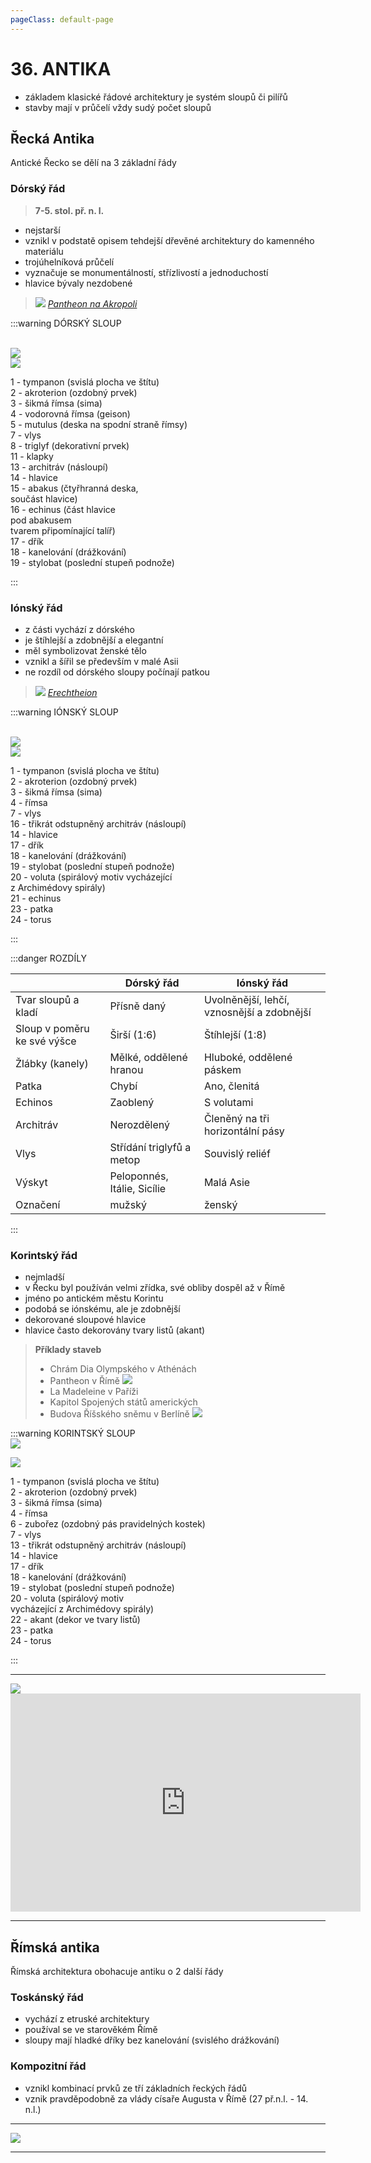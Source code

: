 ```yaml
---
pageClass: default-page
---
```


# 36. ANTIKA

<!--
- stavební řády, časové období, srovnání řádů
- popis a schéma jónského, dórského a korintského sloupu včetně hlavice
-->

- základem klasické řádové architektury je systém sloupů či pilířů
- stavby mají v průčelí vždy sudý počet sloupů

## Řecká Antika

Antické Řecko se dělí na 3 základní řády

### Dórský řád

> **7-5. stol. př. n. l.**

- nejstarší
- vznikl v podstatě opisem tehdejší dřevěné architektury do kamenného materiálu
- trojúhelníková průčelí
- vyznačuje se monumentálností, střízlivostí a jednoduchostí
- hlavice bývaly nezdobené

> <img class="centered_image" src="/images/pos/36/pantheon.jpg" />
> <a href="https://cs.wikipedia.org/wiki/Parthen%C3%B3n"><em>Pantheon na Akropoli</em></a>

:::warning DÓRSKÝ SLOUP

<br>
<img class="centered_image" src="/images/pos/36/dorska_hlavice.jpg" />
<br>

<div class="inline_block">
<img class="centered_image_long" style="max-height:700px" src="/images/pos/36/dorsky_sloup.jpg" />
</div>
<div class="inline_text">
<p>
1 - tympanon (svislá plocha ve štítu)<br>
2 - akroterion (ozdobný prvek)<br>
3 - šikmá římsa (sima)<br>
4 - vodorovná římsa (geison)<br>
5 - mutulus (deska na spodní straně římsy)<br>
7 - vlys<br>
8 - triglyf (dekorativní prvek)<br>
11 - klapky<br>
13 - architráv (násloupí)<br>
14 - hlavice<br>
15 - abakus (čtyřhranná deska, <br>součást hlavice)<br>
16 - echinus (část hlavice<br> pod abakusem<br>tvarem připomínající talíř)<br>
17 - dřík<br>
18 - kanelování (drážkování)<br>
19 - stylobat (poslední stupeň podnože)<br>
</p>
</div>
:::

### Iónský řád


- z části vychází z dórského
- je štíhlejší a zdobnější a elegantní
- měl symbolizovat ženské tělo
- vznikl a šířil se především v malé Asii
- ne rozdíl od dórského sloupy počínají patkou

> <img class="centered_image" src="/images/pos/36/erechtheion.jpg" />
> <a href="https://cs.wikipedia.org/wiki/Erechtheion"><em>Erechtheion</em></a>

:::warning IÓNSKÝ SLOUP

<br>

<img class="centered_image" src="/images/pos/36/ionska_hlavice.jpg" />
<br>

<div class="inline_block">
<img class="centered_image_long" src="/images/pos/36/ionsky_sloup.jpg" />
</div>
<div class="inline_text">
<p>
1 - tympanon (svislá plocha ve štítu)<br>
2 - akroterion (ozdobný prvek)<br>
3 - šikmá římsa (sima)<br>
4 - římsa<br>
7 - vlys<br>
16 - třikrát odstupněný architráv (násloupí)<br>
14 - hlavice<br>
17 - dřík<br>
18 - kanelování (drážkování)<br>
19 - stylobat (poslední stupeň podnože)<br>
20 - voluta (spirálový motiv vycházející <br>z Archimédovy spirály)<br>
21 - echinus<br>
23 - patka<br>
24 - torus
</p>
</div>
:::

:::danger ROZDÍLY

<div class='table'>

| | **Dórský řád** | **Iónský řád** |
| --------------------------- | --------------------------- | ------------------------------------------ |
| Tvar sloupů a kladí | Přísně daný | Uvolněnější, lehčí, vznosnější a zdobnější |
| Sloup v poměru ke své výšce | Širší (1:6) | Štíhlejší (1:8) |
| Žlábky (kanely) | Mělké, oddělené hranou | Hluboké, oddělené páskem |
| Patka | Chybí | Ano, členitá |
| Echinos | Zaoblený | S volutami |
| Architráv | Nerozdělený | Členěný na tři horizontální pásy |
| Vlys | Střídání triglyfů a metop | Souvislý reliéf |
| Výskyt | Peloponnés, Itálie, Sicílie | Malá Asie |
| Označení | mužský | ženský |

</div>
:::

### Korintský řád

- nejmladší
- v Řecku byl používán velmi zřídka, své obliby dospěl až v Římě
- jméno po antickém městu Korintu
- podobá se iónskému, ale je zdobnější
- dekorované sloupové hlavice
- hlavice často dekorovány tvary listů (akant)

> **Příklady staveb**
> - Chrám Dia Olympského v Athénách
> - Pantheon v Římě
>   <img class="centered_image" src="/images/pos/36/pantheon_rim.jpg" />
> - La Madeleine v Paříži
> - Kapitol Spojených států amerických
> - Budova Říšského sněmu v Berlíně
>   <img class="centered_image" src="/images/pos/36/berlin.jpg" />

:::warning KORINTSKÝ SLOUP
<br>
<img class="centered_image" src="/images/pos/36/korint_hlavice.jpg" />
<br>

<div class="inline_block">
<img class="centered_image_long" src="/images/pos/36/korint_sloup.jpg" />
</div>
<div class="inline_text">
<p>
1 - tympanon (svislá plocha ve štítu)<br>
2 - akroterion (ozdobný prvek)<br>
3 - šikmá římsa (sima)<br>
4 - římsa<br>
6 - zubořez (ozdobný pás pravidelných kostek)<br>
7 - vlys<br>
13 - třikrát odstupněný architráv (násloupí)<br>
14 - hlavice<br>
17 - dřík<br>
18 - kanelování (drážkování)<br>
19 - stylobat (poslední stupeň podnože)<br>
20 - voluta (spirálový motiv <br>vycházející z Archimédovy spirály)<br>
22 - akant (dekor ve tvary listů)<br>
23 - patka<br>
24 - torus
</p>
</div>

:::

---

<img class="centered_image" src="/images/pos/36/antika_recko.jpg" />

<br>

<div class="videoWrapper">
  <iframe width="560" height="349" src="https://www.youtube.com/embed/15vilcnw3BI" frameborder="0" allowfullscreen></iframe>
</div>

---

## Římská antika

Římská architektura obohacuje antiku o 2 další řády

### Toskánský řád

- vychází z etruské architektury
- používal se ve starověkém Římě
- sloupy mají hladké dříky bez kanelování (svislého drážkování)

### Kompozitní řád

- vznikl kombinací prvků ze tří základních řeckých řádů
- vznik pravděpodobně za vlády císaře Augusta v Římě (27 př.n.l. - 14. n.l.)

---

<img class="centered_image" src="/images/pos/36/antika_rim.jpg" />

---
